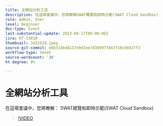```yaml
---
title: 全網站分析工具
description: 在這場會議中，您將瞭解SWAT概覽和即時示範(SWAT Cloud Sandbox)
role: Admin, User
level: Beginner
doc-type: Event
last-substantial-update: 2023-08-17T00:00:00Z
jira: KT-13818
thumbnail: 3422529.jpeg
source-git-commit: e6b314b48137e9d3ee7d389977843f10cb6927f3
workflow-type: tm+mt
source-wordcount: '36'
ht-degree: 0%

---
```



# 全網站分析工具

在這場會議中，您將瞭解： SWAT總覽和即時示範(SWAT Cloud Sandbox)

>[!VIDEO](https://video.tv.adobe.com/v/3422529/?learn=on)
